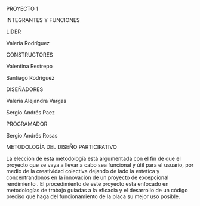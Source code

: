PROYECTO 1

INTEGRANTES Y FUNCIONES 

LIDER

Valeria Rodríguez 

CONSTRUCTORES

Valentina Restrepo

Santiago Rodríguez


DISEÑADORES

Valeria Alejandra Vargas 

Sergio Andrés Paez


PROGRAMADOR

Sergio Andrés Rosas



 METODOLOGÍA DEL DISEÑO PARTICIPATIVO

La elección de esta metodología está argumentada con el fin de que el proyecto que se vaya a llevar a cabo sea funcional y útil para el usuario, por medio de la creatividad colectiva dejando  de lado la estetíca y concentrandonos en la innovación de un proyecto de excepcional rendimiento .
El procedimiento de este proyecto esta enfocado en metodologías de trabajo guíadas a la eficacia y el desarrollo de un código preciso que haga del funcionamiento de la placa su mejor uso posible.  





